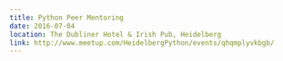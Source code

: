 ```yaml
---
title: Python Peer Mentoring
date: 2016-07-04
location: The Dubliner Hotel & Irish Pub, Heidelberg
link: http://www.meetup.com/HeidelbergPython/events/qhqmplyvkbgb/
---
```

